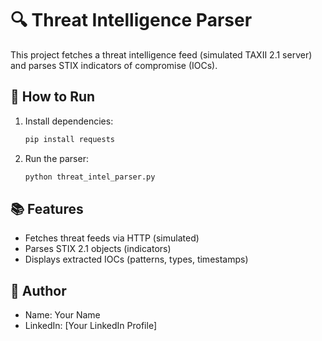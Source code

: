 # 🔍 Threat Intelligence Parser

This project fetches a threat intelligence feed (simulated TAXII 2.1 server) and parses STIX indicators of compromise (IOCs).

## 🚀 How to Run
1. Install dependencies:
    ```bash
    pip install requests
    ```

2. Run the parser:
    ```bash
    python threat_intel_parser.py
    ```

## 📚 Features
- Fetches threat feeds via HTTP (simulated)
- Parses STIX 2.1 objects (indicators)
- Displays extracted IOCs (patterns, types, timestamps)

## 🎯 Author
- Name: Your Name
- LinkedIn: [Your LinkedIn Profile]